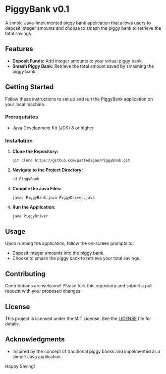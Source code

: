 # PiggyBank v0.1

A simple Java-implemented piggy bank application that allows users to deposit integer amounts and choose to smash the piggy bank to retrieve the total savings.

## Features

- **Deposit Funds:** Add integer amounts to your virtual piggy bank.  
- **Smash Piggy Bank:** Retrieve the total amount saved by smashing the piggy bank.  

## Getting Started

Follow these instructions to set up and run the PiggyBank application on your local machine.

### Prerequisites

- Java Development Kit (JDK) 8 or higher  

### Installation

1. **Clone the Repository:**

   ```bash
   git clone https://github.com/patfedigan/PiggyBank.git

2. **Navigate to the Project Directory:**

   ```bash
   cd PiggyBank

3. **Compile the Java Files:**

   ```bash
   javac PiggyBank.java PiggyDriver.java

4. **Run the Application:**

   ```bash
   java PiggyDriver

## Usage

Upon running the application, follow the on-screen prompts to:

- Deposit integer amounts into the piggy bank.  
- Choose to smash the piggy bank to retrieve your total savings.  

## Contributing

Contributions are welcome! Please fork this repository and submit a pull request with your proposed changes.

## License

This project is licensed under the MIT License. See the [LICENSE](LICENSE) file for details.

## Acknowledgments

- Inspired by the concept of traditional piggy banks and implemented as a simple Java application.  

Happy Saving!
